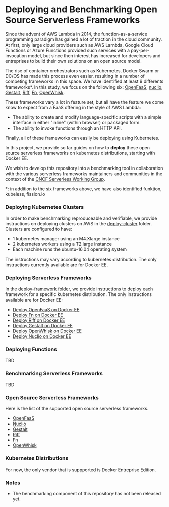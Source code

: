 # Deploying and Benchmarking Open Source Serverless Frameworks

Since the advent of AWS Lambda in 2014, the function-as-a-service programming paradigm has gained a lot of traction in the cloud community. At first, only large cloud providers such as AWS Lambda, Google Cloud Functions or Azure Functions provided such services with a pay-per-invocation model, but since then interest has increased for developers and entreprises to build their own solutions on an open source model.

The rise of container orchestrators such as Kubernetes, Docker Swarm or DC/OS has made this process even easier, resulting in a number of competing frameworks in this space. We have identified at least 9 differents frameworks*. In this study, we focus on the following six: [OpenFaaS](https://github.com/openfaas), [nuclio](https://github.com/nuclio/nuclio), [Gestalt](http://www.galacticfog.com/product/), [Riff](https://github.com/projectriff/riff), [Fn](https://github.com/fnproject/fn), [OpenWhisk](https://openwhisk.apache.org/).

These frameworks vary a lot in feature set, but all have the feature we come know to expect from a FaaS offering in the style of AWS Lambda:

 - The ability to create and modify language-specific scripts with a simple interface in either "inline" (within browser) or packaged form.
 - The ability to invoke functions through an HTTP API.

Finally, all of these frameworks can easily be deploying using Kubernetes.

In this project, we provide so far guides on how to **deploy** these open source serverless frameworks on kubernetes distributions, starting with Docker EE.

We wish to develop this repository into a benchmarking tool in collaboration with the various serverless frameworks maintainers and communities in the context of the [CNCF Serverless Working Group](https://github.com/cncf/wg-serverless).


*: in addition to the six frameworks above, we have also identified funktion, kubeless, fission.io

### Deploying Kubernetes Clusters

In order to make benchmarking reproduceable and verifiable, we provide instructions on deploying clusters on AWS in the [deploy-cluster](https://github.com/docker/serverlessbenchmark/tree/master/deploy-cluster/docker-ee/README.md) folder. Clusters are configured to have:

 - 1 kubernetes manager using an M4.Xlarge instance
 - 2 kubernetes workers using a T2.large instance
 - Each machine runs the ubuntu-16.04 operating system

The instructions may vary according to kubernetes distribution. The only instructions currently available are for Docker EE.

### Deploying Serverless Frameworks

In the [deploy-framework folder](https://github.com/docker/serverlessbenchmark/tree/master/deploy-framework), we provide instructions to deploy each framework for a specific kubernetes distribution. The only instructions available are for Docker EE:

 - [Deploy OpenFaaS on Docker EE](https://github.com/docker/serverlessbenchmark/tree/master/deploy-framework/docker-ee/openfaas)
 - [Deploy Fn on Docker EE](https://github.com/docker/serverlessbenchmark/tree/master/deploy-framework/docker-ee/fn)
 - [Deploy Riff on Docker EE](https://github.com/docker/serverlessbenchmark/tree/master/deploy-framework/docker-ee/riff)
 - [Deploy Gestalt on Docker EE](https://github.com/docker/serverlessbenchmark/tree/master/deploy-framework/docker-ee/gestalt)
 - [Deploy OpenWhisk on Docker EE](https://github.com/docker/serverlessbenchmark/tree/master/deploy-framework/docker-ee/openwhisk)
 - [Deploy Nuclio on Docker EE](https://github.com/docker/serverlessbenchmark/tree/master/deploy-framework/docker-ee/nuclio)

### Deploying Functions

TBD

### Benchmarking Serverless Frameworks

TBD

### Open Source Serverless Frameworks

Here is the list of the supported open source serverless frameworks.

 - [OpenFaaS](https://github.com/openfaas)
 - [Nuclio](https://github.com/nuclio/nuclio)
 - [Gestalt](http://www.galacticfog.com/product/)
 - [Riff](https://github.com/projectriff/riff)
 - [Fn](https://github.com/fnproject/fn)
 - [OpenWhisk](https://openwhisk.apache.org/)

### Kubernetes Distributions

For now, the only vendor that is suppported is Docker Entreprise Edition.

### Notes

 - The benchmarking component of this repository has not been released yet.
